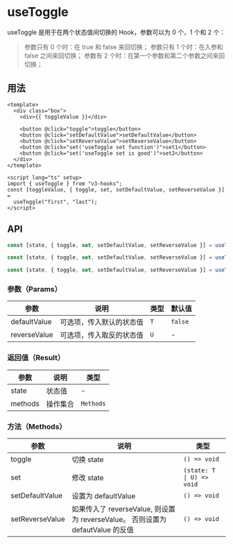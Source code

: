 # useToggle

useToggle 是用于在两个状态值间切换的 Hook，参数可以为 0 个，1 个和 2 个：

> 参数只有 0 个时：在 true 和 false 来回切换；
> 参数只有 1 个时：在入参和 false 之间来回切换；
> 参数有 2 个时：在第一个参数和第二个参数之间来回切换；

## 用法

```vue
<template>
  <div class="box">
    <div>{{ toggleValue }}</div>

    <button @click="toggle">toggle</button>
    <button @click="setDefaultValue">setDefaultValue</button>
    <button @click="setReverseValue">setReverseValue</button>
    <button @click="set('useToggle set function')">set1</button>
    <button @click="set('useToggle set is good')">set2</button>
  </div>
</template>

<script lang="ts" setup>
import { useToggle } from "v3-hooks";
const [toggleValue, { toggle, set, setDefaultValue, setReverseValue }] =
  useToggle("first", "last");
</script>
```

## API

```typescript
const [state, { toggle, set, setDefaultValue, setReverseValue }] = useToggle(defaultValue?: boolean);

const [state, { toggle, set, setDefaultValue, setReverseValue }] = useToggle<T>(defaultValue: T);

const [state, { toggle, set, setDefaultValue, setReverseValue }] = useToggle<T, U>(defaultValue: T, reverseValue: U);
```

### 参数（Params）

| 参数         | 说明                     | 类型 | 默认值  |
| ------------ | ------------------------ | ---- | ------- |
| defaultValue | 可选项，传入默认的状态值 | `T`  | `false` |
| reverseValue | 可选项，传入取反的状态值 | `U`  | -       |

### 返回值（Result）

| 参数    | 说明     | 类型      |
| ------- | -------- | --------- |
| state   | 状态值   | -         |
| methods | 操作集合 | `Methods` |

### 方法（Methods）

| 参数            | 说明                                                                           | 类型                      |
| --------------- | ------------------------------------------------------------------------------ | ------------------------- |
| toggle          | 切换 state                                                                     | `() => void`              |
| set             | 修改 state                                                                     | `(state: T \| U) => void` |
| setDefaultValue | 设置为 defaultValue                                                            | `() => void`              |
| setReverseValue | 如果传入了 reverseValue, 则设置为 reverseValue。 否则设置为 defautValue 的反值 | `() => void`              |
